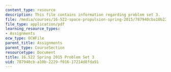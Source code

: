 ```yaml
---
content_type: resource
description: This file contains information regarding problem set 3.
file: /media/courses/16-522-space-propulsion-spring-2015/787940cba10b2229f01617214d8fda91_MIT16_522S15_PS3.pdf
file_type: application/pdf
learning_resource_types:
- Assignments
ocw_type: OCWFile
parent_title: Assignments
parent_type: CourseSection
resourcetype: Document
title: 16.522 Spring 2015 Problem Set 3
uid: 787940cb-a10b-2229-f016-17214d8fda91
---
```

